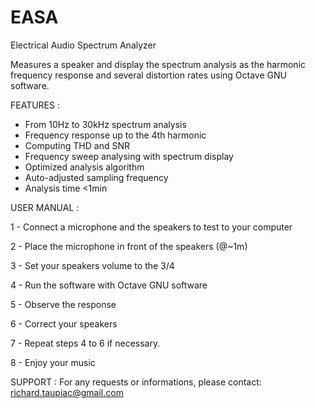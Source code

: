# EASA
Electrical Audio Spectrum Analyzer

Measures a speaker and display the spectrum analysis as the harmonic frequency response and several distortion rates using Octave GNU software.

FEATURES :
- From 10Hz to 30kHz spectrum analysis
- Frequency response up to the 4th harmonic
- Computing THD and SNR
- Frequency sweep analysing with spectrum display
- Optimized analysis algorithm
- Auto-adjusted sampling frequency
- Analysis time <1min

USER MANUAL :

1 - Connect a microphone and the speakers to test to your computer

2 - Place the microphone in front of the speakers (@~1m)

3 - Set your speakers volume to the 3/4

4 - Run the software with Octave GNU software

5 - Observe the response

6 - Correct your speakers

7 - Repeat steps 4 to 6 if necessary.

8 - Enjoy your music

SUPPORT :
For any requests or informations, please contact: richard.taupiac@gmail.com
